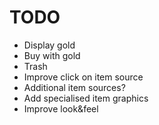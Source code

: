 # TODO

* Display gold
* Buy with gold
* Trash
* Improve click on item source
* Additional item sources?
* Add specialised item graphics
* Improve look&feel
